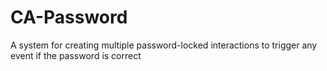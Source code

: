 # CA-Password
A system for creating multiple password-locked interactions to trigger any event if the password is correct
